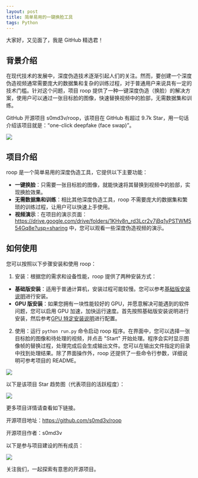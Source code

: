 ```yaml
---
layout: post
title: 简单易用的一键换脸工具
tags: Python
---
```


大家好，又见面了，我是 GitHub 精选君！

## 背景介绍

在现代技术的发展中，深度伪造技术逐渐引起人们的关注。然而，要创建一个深度伪造视频通常需要庞大的数据集和复杂的训练过程，对于普通用户来说具有一定的技术门槛。针对这个问题，项目 roop 提供了一种一键深度伪造（换脸）的解决方案，使用户可以通过一张目标脸的图像，快速替换视频中的脸部，无需数据集和训练。

GitHub 开源项目 s0md3v/roop，该项目在 GitHub 有超过 9.7k Star，用一句话介绍该项目就是：“one-click deepfake (face swap)”。

![](https://raw.githubusercontent.com/s0md3v/roop/master/demo.gif)

## 项目介绍

roop 是一个简单易用的深度伪造工具，它提供以下主要功能：

- **一键换脸**：只需要一张目标脸的图像，就能快速将其替换到视频中的脸部，实现换脸效果。
- **无需数据集和训练**：相比其他深度伪造工具，roop 不需要庞大的数据集和繁琐的训练过程，让用户可以快速上手使用。
- **视频演示**：在项目的演示页面：https://drive.google.com/drive/folders/1KHv8n_rd3Lcr2v7jBq1yPSTWM554Gq8e?usp=sharing 中，您可以观看一些深度伪造视频的演示。

## 如何使用

您可以按照以下步骤安装和使用 roop：

1. 安装：根据您的需求和设备性能，roop 提供了两种安装方式：
- **基础版安装**：适用于普通计算机，安装过程可能较慢。您可以参考[基础版安装说明](https://github.com/s0md3v/roop/wiki/1.-Installation)进行安装。
- **GPU 版安装**：如果您拥有一块性能较好的 GPU，并愿意解决可能遇到的软件问题，您可以启用 GPU 加速，加快运行速度。首先按照基础版安装说明进行安装，然后参考[GPU 特定安装说明](https://github.com/s0md3v/roop/wiki/2.-GPU-Acceleration)进行配置。

2. 使用：运行 `python run.py` 命令启动 roop 程序。在界面中，您可以选择一张目标脸的图像和待处理的视频，并点击 "Start" 开始处理。程序会实时显示图像帧的替换过程，处理完成后会生成输出文件。您可以在输出文件指定的目录中找到处理结果。除了界面操作外，roop 还提供了一些命令行参数，详细说明可参考项目的 README。

![](https://raw.githubusercontent.com/s0md3v/roop/master/gui-demo.png)

以下是该项目 Star 趋势图（代表项目的活跃程度）：

![](https://api.star-history.com/svg?repos=s0md3v/roop&type=Timeline)

更多项目详情请查看如下链接。

开源项目地址：https://github.com/s0md3v/roop 

开源项目作者：s0md3v

以下是参与项目建设的所有成员：

![](https://contrib.rocks/image?repo=s0md3v/roop)

关注我们，一起探索有意思的开源项目。


